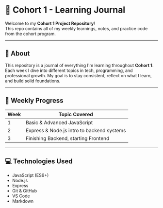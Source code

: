 # 📘 Cohort 1 - Learning Journal

Welcome to my **Cohort 1 Project Repository**!  
This repo contains all of my weekly learnings, notes, and practice code from the cohort program.

---

## 📌 About

This repository is a journal of everything I'm learning throughout **Cohort 1**. Each week I dive into different topics in tech, programming, and professional growth. My goal is to stay consistent, reflect on what I learn, and build solid foundations.

---

## 📅 Weekly Progress

| Week | Topic Covered                              |
| ---- | ------------------------------------------ |
| 1    | Basic & Advanced JavaScript                |
| 2    | Express & Node.js intro to backend systems |
| 3    | Finishing Backend, starting Frontend       |

---

## 💻 Technologies Used

- JavaScript (ES6+)
- Node.js
- Express
- Git & GitHub
- VS Code
- Markdown
